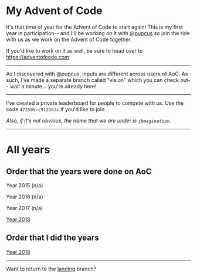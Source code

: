 # My Advent of Code

It's that time of year for the Advent of Code to start again! This is my first year in participation-- and I'll be working on it with [@pupcus](https://github.com/pupcus) so join the ride with us as we work on the Advent of Code together.

If you'd like to work on it as well, be sure to head over to https://adventofcode.com

---

As I discovered with @pupcus, inputs are different across users of AoC. As such, I've made a separate branch called "vision" which you can check out-- wait a minute... you're already here!

---

I've created a private leaderboard for people to compete with us. Use the code `472595-c912363c` if you'd like to join.

*Also, if it's not obvious, the name that we are under is `jbmagination`.*

---

# All years

## Order that the years were done on AoC

Year 2015 (n/a)

Year 2016 (n/a)

Year 2017 (n/a)

[Year 2018](https://github.com/jbmagination/adventofcode/tree/2018)

## Order that I did the years

[Year 2018](https://github.com/jbmagination/adventofcode/tree/2018)

---

Want to return to the [landing](https://github.com/jbmagination/adventofcode/tree/landing) branch?
